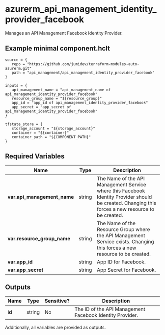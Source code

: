 # azurerm_api_management_identity_provider_facebook

Manages an API Management Facebook Identity Provider.

## Example minimal component.hclt

```hcl
source = {
   repo = "https://github.com/jumidev/terraform-modules-auto-azurerm.git" 
   path = "api_management/api_management_identity_provider_facebook" 
}

inputs = {
   api_management_name = "api_management_name of api_management_identity_provider_facebook" 
   resource_group_name = "${resource_group}" 
   app_id = "app_id of api_management_identity_provider_facebook" 
   app_secret = "app_secret of api_management_identity_provider_facebook" 
}

tfstate_store = {
   storage_account = "${storage_account}" 
   container = "${container}" 
   container_path = "${COMPONENT_PATH}" 
}

```

## Required Variables

| Name | Type |  Description |
| ---- | --------- |  ----------- |
| **var.api_management_name** | string |  The Name of the API Management Service where this Facebook Identity Provider should be created. Changing this forces a new resource to be created. | 
| **var.resource_group_name** | string |  The Name of the Resource Group where the API Management Service exists. Changing this forces a new resource to be created. | 
| **var.app_id** | string |  App ID for Facebook. | 
| **var.app_secret** | string |  App Secret for Facebook. | 



## Outputs

| Name | Type | Sensitive? | Description |
| ---- | ---- | --------- | --------- |
| **id** | string | No  | The ID of the API Management Facebook Identity Provider. | 

Additionally, all variables are provided as outputs.
